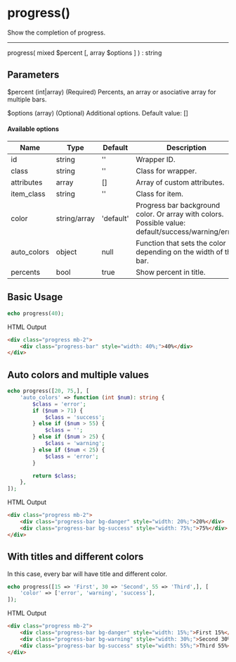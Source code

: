 # progress()

Show the completion of progress.

---

progress( mixed $percent [, array $options ] ) : string

## Parameters

$percent (int|array) (Required) Percents, an array or asociative array for multiple bars.

$options (array) (Optional) Additional options. Default value: []

#### Available options

| Name        | Type         | Default   | Description                                                                                        |
|-------------|--------------|-----------|----------------------------------------------------------------------------------------------------|
| id          | string       | ''        | Wrapper ID.                                                                                        |
| class       | string       | ''        | Class for wrapper.                                                                                 |
| attributes  | array        | []        | Array of custom attributes.                                                                        |
| item_class  | string       | ''        | Class for item.                                                                                    |
| color       | string/array | 'default' | Progress bar background color. Or array with colors. Possible value: default/success/warning/error |
| auto_colors | object       | null      | Function that sets the color depending on the width of the bar.                                    |
| percents    | bool         | true      | Show percent in title.                                                                             |

## Basic Usage

```php
echo progress(40);
```

<span class="html-output">HTML Output</span>

```html
<div class="progress mb-2">
    <div class="progress-bar" style="width: 40%;">40%</div>
</div>
```

## Auto colors and multiple values

```php
echo progress([20, 75,], [
    'auto_colors' => function (int $num): string {
        $class = 'error';
        if ($num > 71) {
            $class = 'success';
        } else if ($num > 55) {
            $class = '';
        } else if ($num > 25) {
            $class = 'warning';
        } else if ($num < 25) {
            $class = 'error';
        }

        return $class;
    },
]);
```

<span class="html-output">HTML Output</span>

```html
<div class="progress mb-2">
    <div class="progress-bar bg-danger" style="width: 20%;">20%</div>
    <div class="progress-bar bg-success" style="width: 75%;">75%</div>
</div>
```

## With titles and different colors

In this case, every bar will have title and different color.

```php
echo progress([15 => 'First', 30 => 'Second', 55 => 'Third',], [
    'color' => ['error', 'warning', 'success'],
]);
```

<span class="html-output">HTML Output</span>

```html
<div class="progress mb-2">
    <div class="progress-bar bg-danger" style="width: 15%;">First 15%</div>
    <div class="progress-bar bg-warning" style="width: 30%;">Second 30%</div>
    <div class="progress-bar bg-success" style="width: 55%;">Third 55%</div>
</div>
```
